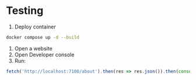 # Testing

1. Deploy container

```sh
docker compose up -d --build
```

1. Open a website
1. Open Developer console
1. Run:

```js
fetch('http://localhost:7100/about').then(res => res.json()).then(console.log).catch(console.error);
```